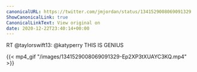 ```yaml
---
canonicalURL: https://twitter.com/jmjordan/status/1341529008069091329
ShowCanonicalLink: true
CanonicalLinkText: View original on
date: 2020-12-22T23:40:14+00:00
---
```

RT @taylorswift13: @katyperry THIS IS GENIUS

{{< mp4_gif "/images/1341529008069091329-Ep2XP3tXUAYC3KQ.mp4" >}}